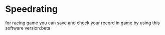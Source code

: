 # Speedrating
for racing game
you can save and check your record in game by using this software
version:beta
